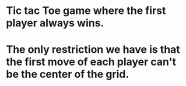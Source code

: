 # Tic tac Toe game where the first player always wins.

# The only restriction we have is that the first move of each player can't be the center of the grid.
